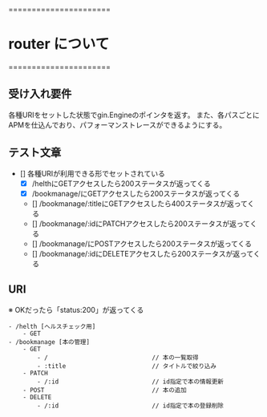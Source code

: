 ======================
# router について
======================

## 受け入れ要件
各種URIをセットした状態でgin.Engineのポインタを返す。
また、各パスごとにAPMを仕込んでおり、パフォーマンストレースができるようにする。

## テスト文章
- [] 各種URIが利用できる形でセットされている
    - [x] /helthにGETアクセスしたら200ステータスが返ってくる
    - [x] /bookmanage/にGETアクセスしたら200ステータスが返ってくる
    - [] /bookmanage/:titleにGETアクセスしたら400ステータスが返ってくる
    - [] /bookmanage/:idにPATCHアクセスしたら200ステータスが返ってくる
    - [] /bookmanage/にPOSTアクセスしたら200ステータスが返ってくる
    - [] /bookmanage/:idにDELETEアクセスしたら200ステータスが返ってくる


## URI
※ OKだったら「status:200」が返ってくる

```
- /helth [ヘルスチェック用]
    - GET
- /bookmanage [本の管理]
    - GET
        - /                             // 本の一覧取得
        - :title                        // タイトルで絞り込み
    - PATCH
        - /:id                          // id指定で本の情報更新
    - POST                              // 本の追加
    - DELETE
        - /:id                          // id指定で本の登録削除
```
